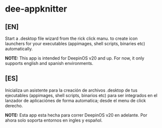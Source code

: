 # dee-appknitter

## [EN]
Start a .desktop file wizard from the rick click manu. to create icon launchers for your executables (appimages, shell scripts, binaries etc) automatically.

**NOTE:** This app is intended for DeepinOS v20 and up. For now, it only supports english and spanish environments.

## [ES]
Inicializa un asistente para la creación de archivos .desktop de tus ejecutables (appimages, shell scripts, binarios etc) para ser    integrados en el lanzador de aplicaciónes de forma automatica; desde el menu de click derecho.


**NOTE:**  Esta app esta hecha para correr DeepinOS v20 en adelante. Por ahora solo soporta entornos en ingles y español.

